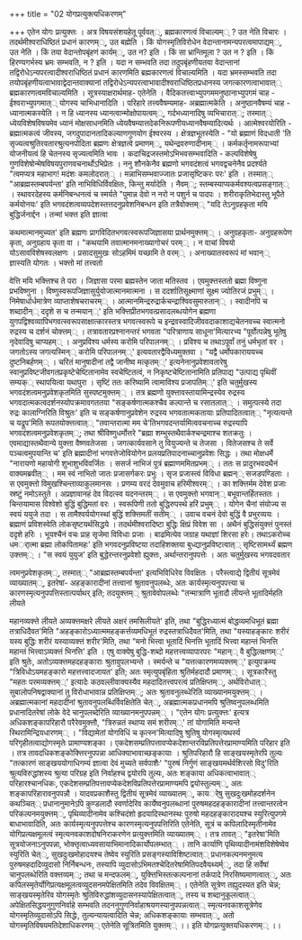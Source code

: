 +++
title = "02 योगप्रत्युक्त्यधिकरणम्"

+++
एतेन योगः प्रत्युक्त्तः । अत्र विषयसंशयहेतू पूर्ववत््, ब्रह्मकारणत्वं विचाल्यम्् ? उत नेति विचारः । तदर्थमीश्वराधिष्ठितं प्रधानं कारणम््, उत बह्मेति । किं योगस्मृतिविरोधेन वेदान्तानामन्यपरत्वमापाद्यम््, उत नेति । किं तया वेदान्तोपबृंहणं कार्यम््, उत न? इति । किं सा भ्रान्तिमूला ? उत न ? इति । किं हिरण्यगर्भस्य भ्रमः सम्भवति, न ? इति । यदा न सम्भवति तदा तदुपबृंहणीयतया वेदान्तानां तद्विरोधेऽन्यपरत्वादीश्वराधिष्ठितं प्रधानं कारणमिति ब्रह्मकारणत्वं विचाल्यमिति । यदा भ्रमस्सम्भवति तदा तयोपबृंहणीयत्वाभावाद्वेदान्तवाक्यानां तद्विरोधेऽन्यपरत्वाभावादीश्वराधिष्ठितप्रधानस्य जगत्कारणत्वाभावात्् ब्रह्मकारणत्वमविचाल्यमिति । सूत्रस्याक्षरार्थमाह- एतेनेति । वैदिकतत्त्वाभ्युपगममनुष्ठानाभ्युपगमं चाह - ईश्वराभ्युपगमात्् योगस्य चाभिधानादिति । परिहारे तत्त्ववैषम्यमाह- अब्रह्मात्मकेति । अनुष्ठानवैषम्यं चाह - ध्यानात्मकस्येति । न हि ध्यानस्य ध्यानत्वान्मोक्षोपायत्वम््, गर्दभध्यानादिषु व्यभिचारात््; तस्मात्् ध्येयविशेषविषयमेव ध्यानं मोक्षसाधनमिति ध्येयवैषम्यात्तदेकनिरूपणीयध्यानवैषम्यादित्यर्थः । आत्मेश्वरयोरिति - ब्रह्मात्मकत्वं जीवस्य, जगदुपादानतादिकल्याणगुणयोग ईश्वरस्य । क्षेत्रज्ञभूतस्येति - "यो ब्रह्माणं विदधाती 'ति सृज्यत्वश्रुतिरवतारश्रुत्यनपोदिता ब्रह्मणः क्षेत्रज्ञत्वे प्रमाणम््, यथेन्द्रवरुणादीनाम्् । कर्मकर्तृनामरूपाभ्यां योजनीयत्वं हि चेतनस्य सृज्यत्वमिति भावः । कदाचिद्रजस्तमोऽभिभवसम्भवादिति - कल्पविशेषेषु गुणविशेषोन्मेषविषयपुराणवचनार्थोऽभिप्रेतः । ननु शौनकेनैव ब्रह्मणो भगवदंशत्वं भगवद्वचनेनैव प्रदर्श्यते "त्वमप्यत्र महाभाग! मदंशः कमलोदरात्् । मन्नाभिसम्भवाज्जातः प्रजासृष्टिकरः परः' इति । तस्मात्् "आब्रह्मस्तम्बपर्यन्ता' इति नाभिविधिर्विवक्षितः, किन्तु मर्यादेति । नैवम््; स्तम्बस्याप्यकर्मवश्यत्वप्रसङ्गात्् । स्थावरदेहस्य कर्मनिबन्धनत्वं च स्मर्यते "पुमान्न देवो न नरो न पशुर्न च पादपः । शरीराकृतिभेदास्तु भूपैते कर्मयोनयः' इति भगवदंशत्वव्यपदेशस्तत्तदनुप्रवेशनिबन्धन इति तत्रैवोक्त्तम्् "यदि तेऽनुग्रहकृता मयि बुद्धिर्जनार्द्दन । तन्मां भक्त्त इति ज्ञात्वा

कथमात्मानमुच्यत' इति ब्रह्मणः प्रागविदितभगवत्स्वरूपजिज्ञासया प्रार्थनमुक्त्तम्् । अनुग्रहकृता- अनुग्रहरूपेण कृता, अनुग्रहाय कृता वा । "कथयामि तवात्मानमनाख्यागोचरं परम्् । न वाचां विषयो योऽसावविशेषस्वलक्षणः । प्रसादसुमुखः सोऽहमिमं यच्छामि ते वरम्् । अनाख्यातस्वरूपं मां भवान्् ज्ञास्यति योगतः । भक्त्तो मां तत्त्वतो

वेत्ति मयि भक्त्तिश्च ते परा । जिज्ञासा परमा ब्रह्मस्तेन जाता मतिस्तव । एवमुक्त्तस्ततो ब्रह्मा विष्णुना प्रभविष्णुना । विष्णुस्वरूपजिज्ञासुर्युयोजात्मानमात्मना । स ददर्शातिसूक्ष्माणां सूक्ष्म ज्योतिरजं प्रभुम्् । निमेषार्धार्धमात्रेण व्याप्ताशेषचराचरम्् । आत्मानमिन्द्ररुद्रार्कचन्द्राश्विवसुमारुतान्् । स्वादीनपि च शब्दादीन्् ददृशे स च तन्मयान््' इति भक्त्तिप्रीतभगवत्प्रसादलब्धयोगेन ब्रह्मणा युगपद्विश्वव्यापिभगवत्स्वरूपसाक्षात्कारस्तत्र भगवत्स्वरूपे च इन्द्रवस्वादिजीववदाकाशाद्यचेतनवच्च स्वात्मनो रुद्रस्य च दर्शनं चोक्त्तम्् । तत्रावतारप्रश्नानन्तरं भगवता "परित्राणाय साधूना'मित्यारभ्य "पूर्वोत्पन्नेषु भूतेषु नृदेवादिषु चाप्यहम्् । अनुप्रविश्य धर्मस्य करोमि परिपालनम्् । प्रविश्य च तथाऽपूर्वां तनुं धर्मभृतां वर । जगतोऽस्य जगत्यस्मिन्् करोमि परिपालनम््' इत्यवतारद्वैविध्यमुक्तवा । "यद्वै धर्मोपकाराययच्च दुष्टनिबर्हणम्् । चरितं मानुषादीनां तद्वै जानीष्व मत्कृतम््' इत्यनेनानुप्रवेशावतारेषु स्वानुप्रविष्टजीवगतप्रकृष्टेचेष्टितानामेव स्वचेष्टितत्वं, न निकृष्टचेष्टितानामिति प्रतिपाद्य "उत्पाद्य पृथिवीं सम्यक्् स्थापयित्वा यथापुरा । सृष्टिं ततः करिष्यामि त्वामाविश्य प्रजापतिम््' इति चतुर्मुखस्य भगवदंशत्वमनुप्रवेशकृतमिति सुस्पष्टमुक्त्तम्् । तत्र ब्रह्मणो युक्त्तावस्तायामिन्द्रस्येव रुद्रस्य भगवदात्मकत्वदर्शनस्योपक्रमावगततया "सङ्कर्षणात्मकश्चैव कल्पान्ते च रसातलात्् । समुत्पत्स्ये तदा रुद्रः कालाग्निरिति विश्रुतः' इति च सङ्कर्षणानुप्रवेशेन रुद्रस्य भगवतात्मकतायाः प्रतिपादितत्वात्् "नृत्यत्यन्ते च यद्रूप'मिति रूपतयोक्त्तत्वात्् "तवान्तरात्मा मम चे'तिभगवदन्तर्यामित्ववचनाच्च रुद्रस्यापि भगवदंशत्वमनुप्रवेशकृतम््; तथा श्रीविष्णुधर्मोत्तरे "ब्रह्मा शम्भुस्तथैवार्कश्चन्द्रमाश्च शतक्रतुः । एवमाद्यास्तथैवान्ये युक्त्ता वैष्णवतेजसा । जगत्कार्यवसाने तु वियुज्यन्ते च तेजसा । वितेजसश्च ते सर्वे पञ्चत्वमुपयान्ति च' इति ब्रह्मादीनां भगवत्तेजोवियोगेन प्रलयप्रतिपादनाच्चानुप्रवेशः सिद्धः । तथा मोक्षधर्मे "नारायणो महायोगी शुभाशुभविवर्जितः । ससर्ज नाभिजं पुत्रं ब्रह्माणममितप्रभम्् । ततः स प्रादुरभवदथैनं वाक्यमब्रवीत्् । मम स्वं नाभितो जातः प्रजासर्गकरः प्रभुः । सृज प्रजास्त्वं विविधा ब्रह्मन्् सजडपण्डिताः । स एवमुक्त्तो विमुखश्चिन्ताव्याकुलमानसः । प्रणम्य वरदं देवमुवाच हरिमीश्वरम्् । का शक्त्तिर्मम देवेश प्रजाः स्रष्टुं नमोऽस्तुते । अप्रज्ञावानहं देव विदत्स्व यदनन्तरम्् । स एवमुक्त्तो भगवान्् बभूवान्तर्हितस्ततः । चिन्तयामास विश्वेशो बुद्धिं बुद्धिमतां वरः । स्वरूपिणी ततो बुद्धिरुपस्थे हरिं प्रभुम्् । योगेन चैनां संयोज्य स स्वयं ययुजे तदा । स तामैश्वर्ययोगस्थां बुद्धिं शक्त्तिमतीं सतीम्् । उवाच वचनं देवो बुद्धिं वै प्रभुरव्ययः । ब्रह्माणं प्रविशस्वेति लोकसृष्टयर्थसिद्धये । तदर्थमीश्वरादिष्टा बुद्धिः क्षिप्रं विवेश सा । अथैनं बुद्धिसंयुक्त्तं पुनस्तं ददृशे हरिः । भूयश्चैनं वचः प्राह सृजेमा विविधाः प्रजाः । बाढमित्येव जग्राह यथाज्ञां शिरसा हरेः। तथाऽकरोच्च धमर्ात्मा ब्रह्मा लोकपितामहः' इति भगवदनुप्रविष्टया तदाहिशक्तया बुध्द्यानुप्रविष्टत्वात्् सृष्टिसामर्थ्यं ब्रह्मण उक्त्तम्् । "स स्वयं युयुज' इति बुद्धेरन्तरनुप्रवेशो ह्युक्त्तः, अर्थान्तरानुपपत्तेः । अतः चतुर्मुखस्य भगवदवतार

त्वमनुप्रवेशकृतम््, तस्मात्् "आब्रह्मस्तम्बपर्यन्ता' इत्यभिविधिरेव विवक्षितः । परैस्त्वाद्ये द्वितीयं सूत्रमेवं व्याख्यातम््, इतरेषां- अहङ्कारादीनां तत्त्वानां श्रुतावनुपलब्धेः, अतः कार्यस्मृत्यनुपपत्त्या च कारणस्मृत्यनुपपत्तिस्तात्पर्याथर् इति; तदयुक्त्तम्् श्रुतावेवोपलब्धेः "तन्मात्राणि भूतादौ लीयन्ते भूतादिर्महति लीयते

महानव्यक्त्ते लीयते अव्यक्त्तमक्षरे लीयते अक्षरं तमसिलीयते' इति, तथा "बुद्धिरध्यात्मं बोद्धव्यमधिभूतं ब्रह्मा तत्राधिदैवत'मिति "अहङ्कारोऽध्यात्ममहङ्कर्त्तव्यमधिभूतं रुद्रस्तत्राधिदैवत'मिति, तथा "यस्याहङ्कारः शरीरं यस्य बुद्धिः शरीरं यस्याव्यक्त्तं शरीर'मिति, तथा "मनो भित्त्वा भूतादिं भिनत्ति भूतादिं भित्त्वा महान्तं भिनत्ति महान्तं भित्त्वाऽव्यक्त्तं भिनत्ति' इति । एषु वाक्येषु बुद्धि-शब्दो महत्तत्त्वव्यापारपरः "महान्् वै बुद्धिलक्षणम््' इति श्रुतेः, अतोऽव्यक्त्तमहदहङ्काराः श्रुतावुपलभ्यन्ते । स्मर्यन्ते च "यत्तत्कारणमव्यक्त्तम््' इत्युपक्रम्य "त्रिविधोऽयमहङ्कारो महत्तत्त्वादजायत' इति; अतः स्मृत्युपबृंहिता श्रुतिर्महदादौ प्रमाणम्् । सूत्रकारैस्तु "महतः परमव्यक्त्तम््' इत्यादेः कठवल्लीवाक्यस्यैव महदादितत्त्वपरत्वं प्रतिक्षिप्तम््, अर्थविरोधात्् सुबालोपनिषद्वाक्यानां तु विरोधाभावान्न प्रतिक्षिप्तम््; अतः श्रुतावनुलब्धेरिति व्याख्यानमयुक्त्तम्् । अब्रह्मात्मकानां महदादीनां श्रुतावनुपलब्धिर्विवक्षितेति चेत््, अब्रह्मात्मकप्रधानमपि श्रुतिष्वनुपलब्धमिति प्रधानादितरेषां लोके वेदे चानुपलब्देरिति व्याख्यानमनुपपन्नम्् । "एतेन योगः प्रत्युक्त्तः' इत्यत्र अधिकशङ्कापरिहारौ परैरेवमुक्त्तौ, "त्रिरुन्नतं स्थाप्य समं शरीरम््' तां योगामिति मन्यन्ते स्थिरामिन्द्रियधारणम्् । "विद्यामेतां योगविधिं च कृत्स्न'मित्यादिषु श्रुतिषु योगस्मृत्यथर्स्य परिगृहीतत्वाद्योगस्मृतेः प्रामाण्यशङ्का । एकदेशसम्प्रतिपत्तावप्येकदेशान्तरविप्रतिपत्तेरप्रामाण्यमिति परिहार इति । तत्र तावदधिकशङ्कोक्त्तिरनुपपन्ना आधिक्याभावाच्छङ्कायाः । श्रुतिपरिहारौ हि साङ्खयस्मृतेरपि तुल्यः "तत्कारणं साङ्खययोगाधिगम्यं ज्ञात्वा देवं मुच्यते सर्वपाशैः' "पुरुषं निर्गुणं साङ्खयमर्थर्वशिरसो विदु'रिति श्रुत्यविरुद्धांशस्य श्रुत्या परिग्रह इति निर्वाहश्च द्वयोरपि तुल्यः, अतः शङ्काया अधिकत्वाभावात्् परिहारश्चानधिकः, एकदेशसम्प्रतिपत्तावप्येकदेशविप्रतिपत्तेरप्रामाण्यमपि द्वयोस्तुल्यम््, अतः शङ्कापरिहारावनुपपन्नौ । यादवप्रकाशैस्तु द्वितीयं सूत्रमेवं व्याख्यातम््, कायर्ेषु सुखदुःखमोहदर्शनेन कथञ्चित्् प्रधानानुमानेऽपि कुण्डलादौ स्वर्णादेरिव कार्येष्वनुपलब्धानां पुरुषमहदहङ्कारादीनां तत्त्वान्तरत्वेन परिकल्पनमयुक्त्तम््, पृथिव्यादीनामेव कश्चिदंशो हृदयादिस्थानस्थः पुरुषो महदहङ्कारादयश्च स्युरित्युपगमे बाधाभावादिति, अतः कार्यस्मृत्यनुपपत्तेश्च कारणस्मृत्यनुपपत्तिरिति एतेनेति, सूत्रं च कपिलादिस्मृतीनामेव योगिप्रत्यक्षमूलत्वं स्मृत्यनवकाशदोषनिराकरणेन प्रत्युक्त्तमिति व्याख्यातम्् । तत्र तावत्् "इतरेषा'मिति सूत्रयोजनाऽनुपपन्ना, भोक्त्तृत्वाध्यवसायाभिमानादिकार्योपलम्भात्् । तानि कार्याणि पृथिव्यादीनामंशविशेषेष्वेव स्युरिति चेत््, सुखदुःखमोहादयश्च तेष्वेव स्युरिति प्रसङ्गस्याविशिष्टत्वात्् प्रधानकल्पनमनुमत्य पुरुषमहदादिव्युदासो निर्निबन्धनः, तस्यापि व्युदासोऽभिमतश्चेदितरेषामितिपदवैयथ्यर्म््, तदा हि सर्वेषां चानुपलब्धेरिति वक्त्तव्यम््; तथा च मन्दफलम््, युक्त्तिभिस्तत्कल्पनानां तर्कपादे निरसिष्यमाणत्वात््, अतः कपिलस्मृतेर्योगिप्रत्यक्षमूलत्वव्युदसनमपेक्षितमिति तदेव विवक्षितम्् । एतेनेति सूत्रेण तह्युदस्यत इति चेन्न; साङ्खयस्मृतेरिव योगस्मृतेः श्रुतिविरुद्धांशव्युदासनस्यापेक्षितत्वात््, तस्य च शब्दानुकूलत्वात्् अपेक्षितसिद्धयनुगुणनिर्वाहे सम्भवति तदननुगुणनिर्वाहाश्रयणस्यानुपपन्नत्वात्् स्मृत्यनवकाशसूत्रेणेव योगस्मृतिव्युदासोऽपि सिद्धेः, तुल्यन्यायत्वादिति चेन्न; अधिकशङ्कायाः सम्भवात््, अतो योगस्मृतिविषयमतिदेशाधिकरणम्् एतेनेति सूत्रितमिति युक्त्तम्् ।। इति योगप्रत्युक्तयधिकरणम्् ।।

